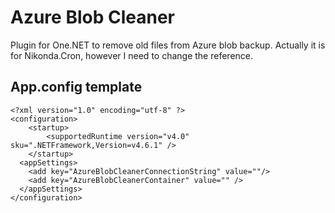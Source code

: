 # Azure Blob Cleaner

Plugin for One.NET to remove old files from Azure blob backup. Actually it is for Nikonda.Cron, however I need to change the reference.

## App.config template

```
<?xml version="1.0" encoding="utf-8" ?>
<configuration>
    <startup> 
        <supportedRuntime version="v4.0" sku=".NETFramework,Version=v4.6.1" />
    </startup>
  <appSettings>
    <add key="AzureBlobCleanerConnectionString" value=""/>
    <add key="AzureBlobCleanerContainer" value="" />
  </appSettings>
</configuration>
```
